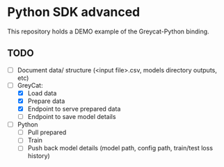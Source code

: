 # Python SDK advanced

This repository holds a DEMO example of the Greycat-Python binding.

## TODO

- [ ] Document data/ structure (\<input file\>.csv, models directory outputs, etc)
- [ ] GreyCat:
  - [x] Load data
  - [x] Prepare data
  - [x] Endpoint to serve prepared data
  - [ ] Endpoint to save model details
- [ ] Python
  - [ ] Pull prepared
  - [ ] Train
  - [ ] Push back model details (model path, config path, train/test loss history)